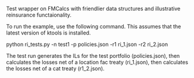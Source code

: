 Test wrapper on FMCalcs with friendlier data structures and illustrative
reinsurance functaionality.

To run the example, use the following command. This assumes that the latest version of ktools is installed.

  python ri_tests.py -n test1 -p policies.json -r1 ri_1.json -r2 ri_2.json

The test run generates the ILs for the test portfolio (policies.json), then calculates the losses net of a location fac treaty (ri_1.json), then calculates the losses net of a cat treaty (r1_2.json).
